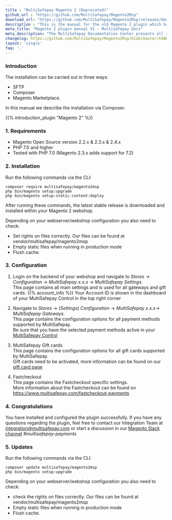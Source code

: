 ```yaml
---
title : "MultiSafepay Magento 2 (Deprecated)"
github_url : "https://github.com/MultiSafepay/Magento2Msp"
download_url: "https://github.com/MultiSafepay/Magento2Msp/releases/download/1.14.1/Plugin_Magento2_1.14.1.zip"
description : "This is the manual for the old Magento 2 plugin which has become deprecated. It can still be used, but please be aware that this plugin won't be receiving any more significant updates in the future."
meta_title: "Magento 2 plugin manual V1 - MultiSafepay Docs"
meta_description: "The MultiSafepay Documentation Center presents all relevant information about our Plugins and API. You can also find support pages for Payment Methods, Tools and General Questions as well as the contact details of our Support and Integration Teams."
changelog: https://github.com/MultiSafepay/Magento2Msp/blob/master/CHANGELOG.md
layout: 'single'
faq: '.'
---
```


### Introduction

The installation can be carried out in three ways:

+ SFTP
+ Composer
+ Magento Marketplace.

In this manual we describe the installation via Composer.

{{% introduction_plugin "Magento 2" %}}

### 1. Requirements
- Magento Open Source version 2.2.x & 2.3.x & 2.4.x
- PHP 7.0 and higher
- Tested with PHP 7.0 (Magento 2.3.x adds support for 7.2)

### 2. Installation
Run the following commands via the CLI:

```
composer require multisafepay/magento2msp
php bin/magento setup:upgrade
php bin/magento setup:static-content:deploy
```

After running these commands, the latest stable release is downloaded and installed within your
Magento 2 webshop.

Depending on your webserver/webshop configuration you also need to check:

- Set rights on files correctly. Our files can be found at vendor/multisafepay/magento2msp
- Empty static files when running in production mode
- Flush cache.

### 3. Configuration
1. Login on the backend of your webshop and navigate to _Stores_ -> _Configuration_ -> _MultiSafepay x.x.x_ -> _MultiSafepay Settings_.  
This page contains all main settings and is used for all gateways and gift cards.
{{% account_info %}}
Your Account ID is shown in the dashboard of your MultiSafepay Control in the top right corner

2. Navigate to _Stores_ -> _(Settings) Configuration_ -> _MultiSafepay x.x.x_-> _MultiSafepay Gateways_.  
This page contains the configuration options for all payment methods supported by MultiSafepay.  
Be sure that you have the selected payment methods active in your [MultiSafepay Control](https://merchant.multisafepay.com)

3. MultiSafepay Gift cards  
This page contains the configuration options for all gift cards supported by MultiSafepay.  
Gift cards need to be activated, more information can be found on our [gift card page](/payment-methods/prepaid-cards/gift-cards)

4. Fastcheckout  
This page contains the Fastcheckout specific settings.  
More information about the Fastcheckout can be found on https://www.multisafepay.com/fastcheckout-payments

### 4. Congratulations
You have installed and configured the plugin successfully. If you have any questions regarding the plugin, feel free to contact our Integration Team at <integration@multisafepay.com> or start a discussion in our [Magento Slack channel](https://magentocommeng.slack.com) _#multisafepay-payments_

### 5. Updates 
Run the following commands via the CLI:
```
composer update multisafepay/magento2msp 
php bin/magento setup:upgrade
```

Depending on your webserver/webshop configuration you also need to check:
- check the rights on files correctly. Our files can be found at vendor/multisafepay/magento2msp
- Empty static files when running in production mode
- Flush cache.
